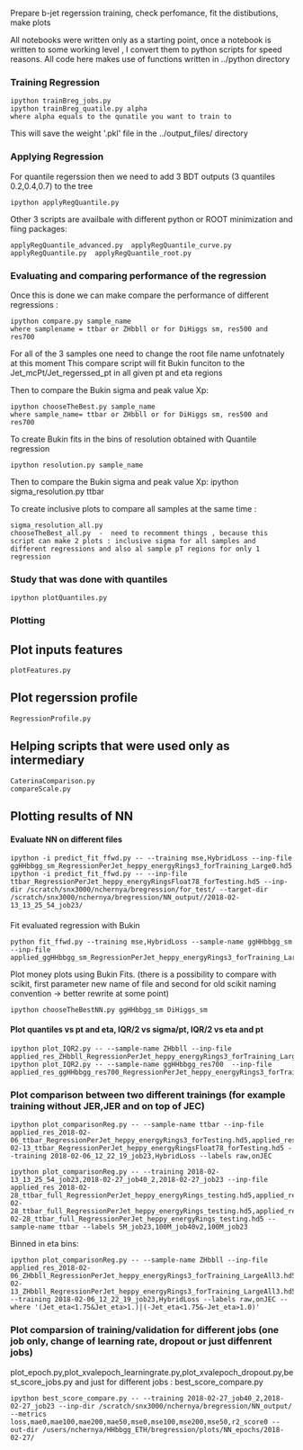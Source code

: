 Prepare b-jet regerssion training, check perfomance, fit the distibutions, make plots

All notebooks were written only as a starting point, once a notebook is written to some working level , I convert them to python scripts for speed reasons. All code here makes use of functions written in ../python directory 

### Training Regression
```
ipython trainBreg_jobs.py
ipython trainBreg_quatile.py alpha
where alpha equals to the qunatile you want to train to
```
This will save the weight '.pkl' file in the ../output_files/ directory
### Applying Regression

For quantile regerssion then we need to add 3 BDT outputs (3 quantiles 0.2,0.4,0.7) to the tree
```
ipython applyRegQuantile.py
```
Other 3 scripts are availbale with different python or ROOT minimization and fiing packages:
```
applyRegQuantile_advanced.py  applyRegQuantile_curve.py  applyRegQuantile.py  applyRegQuantile_root.py
```
### Evaluating and comparing performance of the regression

Once this is done we can make compare the performance of different regressions :
```
ipython compare.py sample_name
where samplename = ttbar or ZHbbll or for DiHiggs sm, res500 and res700
```
For all of the 3 samples one need to change the root file name unfotnately at this moment
This compare script will fit Bukin funciton to the Jet_mcPt/Jet_regerssed_pt in all given pt and eta regions

Then to compare the Bukin sigma and peak value Xp:
```
ipython chooseTheBest.py sample_name
where sample_name= ttbar or ZHbbll or for DiHiggs sm, res500 and res700
```
To create Bukin fits in the bins of resolution obtained with Quantile regression
```
ipython resolution.py sample_name
```
Then to compare the Bukin sigma and peak value Xp:
ipython sigma_resolution.py ttbar

To create inclusive plots to compare all samples at the same time :
```
sigma_resolution_all.py
chooseTheBest_all.py  -  need to recomment things , because this script can make 2 plots : inclusive sigma for all samples and different regressions and also al sample pT regions for only 1 regression
```

### Study that was done with quantiles
```
ipython plotQuantiles.py
```

### Plotting
## Plot inputs features
```
plotFeatures.py
```
## Plot regerssion profile
```
RegressionProfile.py
```
## Helping scripts that were used only as intermediary 
```
CaterinaComparison.py
compareScale.py
```


## Plotting results of NN

#### Evaluate NN on different files
```
ipython -i predict_fit_ffwd.py -- --training mse,HybridLoss --inp-file ggHHbbgg_sm_RegressionPerJet_heppy_energyRings3_forTraining_Large0.hd5
ipython -i predict_fit_ffwd.py -- --inp-file ttbar_RegressionPerJet_heppy_energyRingsFloat78_forTesting.hd5 --inp-dir /scratch/snx3000/nchernya/bregression/for_test/ --target-dir /scratch/snx3000/nchernya/bregression/NN_output//2018-02-13_13_25_54_job23/

```
####
Fit evaluated regression with Bukin 
```
python fit_ffwd.py --training mse,HybridLoss --sample-name ggHHbbgg_sm --inp-file applied_ggHHbbgg_sm_RegressionPerJet_heppy_energyRings3_forTraining_Large0.hd5
```
Plot money plots using Bukin Fits. (there is a possibility to compare with scikit, first parameter new name of file and second for old scikit naming convention -> better rewrite at some point)
```
ipython chooseTheBestNN.py ggHHbbgg_sm DiHiggs_sm
```

#### Plot quantiles vs pt and eta, IQR/2 vs sigma/pt, IQR/2 vs eta and pt
```
ipython plot_IQR2.py -- --sample-name ZHbbll --inp-file applied_res_ZHbbll_RegressionPerJet_heppy_energyRings3_forTraining_LargeAll3.hd5
ipython plot_IQR2.py -- --sample-name ggHHbbgg_res700  --inp-file applied_res_ggHHbbgg_res700_RegressionPerJet_heppy_energyRings3_forTraining_Large0.hd5
```

### Plot comparison between two different trainings (for example training without JER,JER and on top of JEC)
```
ipython plot_comparisonReg.py -- --sample-name ttbar --inp-file applied_res_2018-02-06_ttbar_RegressionPerJet_heppy_energyRings3_forTesting.hd5,applied_res_2018-02-13_ttbar_RegressionPerJet_heppy_energyRingsFloat78_forTesting.hd5 --training 2018-02-06_12_22_19_job23,HybridLoss --labels raw,onJEC

ipython plot_comparisonReg.py -- --training 2018-02-13_13_25_54_job23,2018-02-27_job40_2,2018-02-27_job23 --inp-file applied_res_2018-02-28_ttbar_full_RegressionPerJet_heppy_energyRings_testing.hd5,applied_res_2018-02-28_ttbar_full_RegressionPerJet_heppy_energyRings_testing.hd5,applied_res_2018-02-28_ttbar_full_RegressionPerJet_heppy_energyRings_testing.hd5 --sample-name ttbar --labels 5M_job23,100M_job40v2,100M_job23
```
Binned in eta bins:
```
ipython plot_comparisonReg.py -- --sample-name ZHbbll --inp-file  applied_res_2018-02-06_ZHbbll_RegressionPerJet_heppy_energyRings3_forTraining_LargeAll3.hd5,applied_res_2018-02-13_ZHbbll_RegressionPerJet_heppy_energyRings3_forTraining_LargeAll3.hd5 --training 2018-02-06_12_22_19_job23,HybridLoss --labels raw,onJEC --where '(Jet_eta<1.75&Jet_eta>1.)|(-Jet_eta<1.75&-Jet_eta>1.0)'
```

### Plot comparsion of training/validation for different jobs (one job only, change of learning rate, dropout or just diffenrent jobs)
plot_epoch.py,plot_xvalepoch_learningrate.py,plot_xvalepoch_dropout.py,best_score_jobs.py and just for different jobs : best_score_compare.py
```
ipython best_score_compare.py -- --training 2018-02-27_job40_2,2018-02-27_job23 --inp-dir /scratch/snx3000/nchernya/bregression/NN_output/ --metrics loss,mae0,mae100,mae200,mae50,mse0,mse100,mse200,mse50,r2_score0 --out-dir /users/nchernya/HHbbgg_ETH/bregression/plots/NN_epochs/2018-02-27/
```

